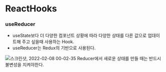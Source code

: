 <h1>ReactHooks</h1>
<h3>useReducer</h3>
<ul>
  <li>useState보다 더 다양한 컴포넌트 상황에 따라 다양한 상태를 다른 값으로 업데이트해 주고 싶을때 사용하는 Hook.</li>
  <li>useReducer는 Redux의 기반으로 사용된다.</li>
</ul>

![스크린샷, 2022-02-08 00-02-35](https://user-images.githubusercontent.com/94499416/152813913-db0ba989-5030-4c5d-b380-ba49dbd3791b.png)
<span>Reducer에서 새로운 상태를 만들 때는 반드시 불변성을 지켜야한다.</span>
